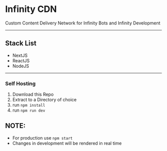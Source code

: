 # Infinity CDN
Custom Content Delivery Network for Infinity Bots and Infinity Development

---

## Stack List
- NextJS
- ReactJS
- NodeJS

--- 

### Self Hosting
1. Download this Repo
2. Extract to a Directory of choice
3. run `npm install`
4. run `npm run dev`

## NOTE: 
- For production use `npm start`
- Changes in development will be rendered in real time
